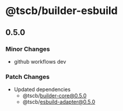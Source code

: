 # @tscb/builder-esbuild

## 0.5.0

### Minor Changes

- github workflows dev

### Patch Changes

- Updated dependencies
  - @tscb/builder-core@0.5.0
  - @tscb/esbuild-adapter@0.5.0
